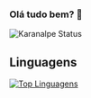 ### Olá tudo bem? 👋

![Karanalpe Status](https://github-readme-stats.vercel.app/api?username=SamuelvLopes&show_icons=true)

## Linguagens

[![Top Linguagens](https://github-readme-stats.vercel.app/api/top-langs/?username=SamuelvLopes&layout=compact)](https://github.com/anuraghazra/github-readme-stats)

